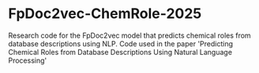 # FpDoc2vec-ChemRole-2025
Research code for the FpDoc2vec model that predicts chemical roles from database descriptions using NLP. Code used in the paper 'Predicting Chemical Roles from Database Descriptions Using Natural Language Processing'

